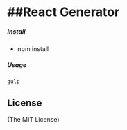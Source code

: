 ##React Generator
=======================


##### Install
* npm install

##### Usage
````
gulp
````

## License

(The MIT License)